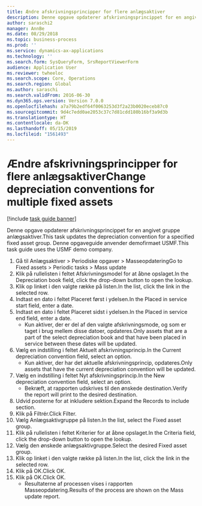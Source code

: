 ```yaml
---
title: Ændre afskrivningsprincipper for flere anlægsaktiver
description: Denne opgave opdaterer afskrivningsprincippet for en angivet gruppe anlægsaktiver.
author: saraschi2
manager: AnnBe
ms.date: 08/29/2018
ms.topic: business-process
ms.prod: ''
ms.service: dynamics-ax-applications
ms.technology: ''
ms.search.form: SysQueryForm, SrsReportViewerForm
audience: Application User
ms.reviewer: twheeloc
ms.search.scope: Core, Operations
ms.search.region: Global
ms.author: saraschi
ms.search.validFrom: 2016-06-30
ms.dyn365.ops.version: Version 7.0.0
ms.openlocfilehash: a7a79b2edf64f0063253d3f2a23b0020eceb87c0
ms.sourcegitcommit: 9d4c7edd0ae2053c37c7d81cdd180b16bf3a9d3b
ms.translationtype: HT
ms.contentlocale: da-DK
ms.lasthandoff: 05/15/2019
ms.locfileid: "1561493"
---
```

# <a name="change-depreciation-conventions-for-multiple-fixed-assets"></a><span data-ttu-id="a9cf4-103">Ændre afskrivningsprincipper for flere anlægsaktiver</span><span class="sxs-lookup"><span data-stu-id="a9cf4-103">Change depreciation conventions for multiple fixed assets</span></span>

[!include [task guide banner](../../includes/task-guide-banner.md)]

<span data-ttu-id="a9cf4-104">Denne opgave opdaterer afskrivningsprincippet for en angivet gruppe anlægsaktiver.</span><span class="sxs-lookup"><span data-stu-id="a9cf4-104">This task updates the depreciation convention for a specified fixed asset group.</span></span> <span data-ttu-id="a9cf4-105">Denne opgaveguide anvender demofirmaet USMF.</span><span class="sxs-lookup"><span data-stu-id="a9cf4-105">This task guide uses the USMF demo company.</span></span>

1. <span data-ttu-id="a9cf4-106">Gå til Anlægsaktiver > Periodiske opgaver > Masseopdatering</span><span class="sxs-lookup"><span data-stu-id="a9cf4-106">Go to Fixed assets > Periodic tasks > Mass update</span></span>
2. <span data-ttu-id="a9cf4-107">Klik på rullelisten i feltet Afskrivningsmodel for at åbne opslaget.</span><span class="sxs-lookup"><span data-stu-id="a9cf4-107">In the Depreciation book field, click the drop-down button to open the lookup.</span></span>
3. <span data-ttu-id="a9cf4-108">Klik op linket i den valgte række på listen.</span><span class="sxs-lookup"><span data-stu-id="a9cf4-108">In the list, click the link in the selected row.</span></span>
4. <span data-ttu-id="a9cf4-109">Indtast en dato i feltet Placeret først i ydelsen.</span><span class="sxs-lookup"><span data-stu-id="a9cf4-109">In the Placed in service start field, enter a date.</span></span>
5. <span data-ttu-id="a9cf4-110">Indtast en dato i feltet Placeret sidst i ydelsen.</span><span class="sxs-lookup"><span data-stu-id="a9cf4-110">In the Placed in service end field, enter a date.</span></span>
    * <span data-ttu-id="a9cf4-111">Kun aktiver, der er del af den valgte afskrivningsmode, og som er taget i brug mellem disse datoer, opdateres.</span><span class="sxs-lookup"><span data-stu-id="a9cf4-111">Only assets that are a part of the select depreciation book and that have been placed in service between these dates will be updated.</span></span>  
6. <span data-ttu-id="a9cf4-112">Vælg en indstilling i feltet Aktuelt afskrivningsprincip.</span><span class="sxs-lookup"><span data-stu-id="a9cf4-112">In the Current depreciation convention field, select an option.</span></span>
    * <span data-ttu-id="a9cf4-113">Kun aktiver, der har det aktuelle afskrivningsprincip, opdateres.</span><span class="sxs-lookup"><span data-stu-id="a9cf4-113">Only assets that have the current depreciation convention will be updated.</span></span>  
7. <span data-ttu-id="a9cf4-114">Vælg en indstilling i feltet Nyt afskrivningsprincip.</span><span class="sxs-lookup"><span data-stu-id="a9cf4-114">In the New depreciation convention field, select an option.</span></span>
    * <span data-ttu-id="a9cf4-115">Bekræft, at rapporten udskrives til den ønskede destination.</span><span class="sxs-lookup"><span data-stu-id="a9cf4-115">Verify the report will print to the desired destination.</span></span>  
8. <span data-ttu-id="a9cf4-116">Udvid posterne for at inkludere sektion.</span><span class="sxs-lookup"><span data-stu-id="a9cf4-116">Expand the Records to include section.</span></span>
9. <span data-ttu-id="a9cf4-117">Klik på Filtrér.</span><span class="sxs-lookup"><span data-stu-id="a9cf4-117">Click Filter.</span></span>
10. <span data-ttu-id="a9cf4-118">Vælg Anlægsaktivgruppe på listen.</span><span class="sxs-lookup"><span data-stu-id="a9cf4-118">In the list, select the Fixed asset group.</span></span>
11. <span data-ttu-id="a9cf4-119">Klik på rullelisten i feltet Kriterier for at åbne opslaget.</span><span class="sxs-lookup"><span data-stu-id="a9cf4-119">In the Criteria field, click the drop-down button to open the lookup.</span></span>
12. <span data-ttu-id="a9cf4-120">Vælg den ønskede anlægsaktivgruppe.</span><span class="sxs-lookup"><span data-stu-id="a9cf4-120">Select the desired Fixed asset group.</span></span>
13. <span data-ttu-id="a9cf4-121">Klik op linket i den valgte række på listen.</span><span class="sxs-lookup"><span data-stu-id="a9cf4-121">In the list, click the link in the selected row.</span></span>
14. <span data-ttu-id="a9cf4-122">Klik på OK.</span><span class="sxs-lookup"><span data-stu-id="a9cf4-122">Click OK.</span></span>
15. <span data-ttu-id="a9cf4-123">Klik på OK.</span><span class="sxs-lookup"><span data-stu-id="a9cf4-123">Click OK.</span></span>
    *  <span data-ttu-id="a9cf4-124">Resultaterne af processen vises i rapporten Masseopdatering.</span><span class="sxs-lookup"><span data-stu-id="a9cf4-124">Results of the process are shown on the Mass update report.</span></span>     


